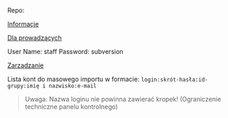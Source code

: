 Repo:

[Informacje](http://serce.ics.p.lodz.pl/site/faq)

[Dla prowadzących](http://serce.ics.p.lodz.pl/site/staff)

User Name: staff
Password: subversion

[Zarządzanie](https://serce.ics.p.lodz.pl/svnadm/index.py)

Lista kont do masowego importu w formacie:
`login:skrót-hasła:id-grupy:imię i nazwisko:e-mail`

> Uwaga: Nazwa loginu nie powinna zawierać kropek!
(Ograniczenie techniczne panelu kontrolnego)
